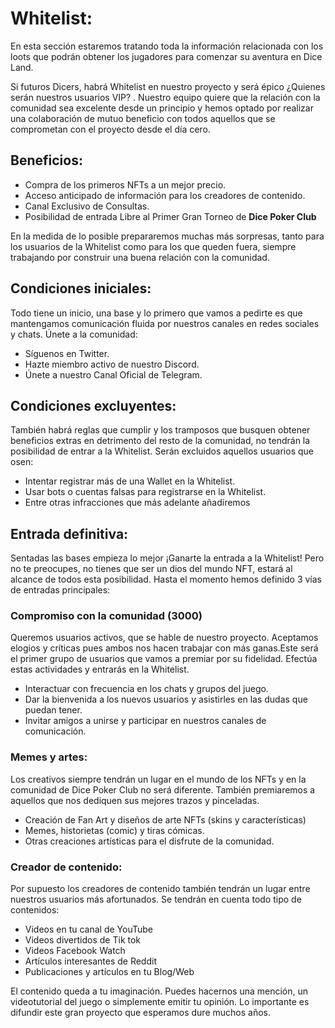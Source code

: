 # Whitelist:

En esta sección estaremos tratando toda la información relacionada con los loots que podrán obtener los jugadores para comenzar su aventura en Dice Land.

Si futuros Dicers, habrá Whitelist en nuestro proyecto y será épico ¿Quienes serán nuestros usuarios VIP? . Nuestro equipo quiere que la relación con la comunidad sea excelente desde un principio y hemos optado por realizar una colaboración de mutuo beneficio con todos aquellos que se comprometan con el proyecto desde el día cero.

## Beneficios:

- Compra de los primeros NFTs a un mejor precio.
- Acceso anticipado de información para los creadores de contenido.
- Canal Exclusivo de Consultas.
- Posibilidad de entrada Libre al Primer Gran Torneo de **Dice Poker Club**

En la medida de lo posible prepararemos muchas más sorpresas, tanto para los usuarios de la Whitelist como para los que queden fuera, siempre trabajando por construir una buena relación con la comunidad. 

## Condiciones iniciales:

Todo tiene un inicio, una base y lo primero que vamos a pedirte es que mantengamos comunicación fluida por nuestros canales en redes sociales y chats. Únete a la comunidad:

- Síguenos en Twitter.
- Hazte miembro activo de nuestro Discord.
- Únete a nuestro Canal Oficial de Telegram.

## Condiciones excluyentes:

También habrá reglas que cumplir y los tramposos que busquen obtener beneficios extras en detrimento del resto de la comunidad, no tendrán la posibilidad de entrar a la Whitelist. Serán excluidos aquellos usuarios que osen:

- Intentar registrar más de una Wallet en la Whitelist.
- Usar bots o cuentas falsas para registrarse en la Whitelist.
- Entre otras infracciones que más adelante añadiremos

## Entrada definitiva:

Sentadas las bases empieza lo mejor ¡Ganarte la entrada a la Whitelist! Pero no te preocupes, no tienes que ser un dios del mundo NFT, estará al alcance de todos esta posibilidad. Hasta el momento hemos definido 3 vías de entradas principales:

### Compromiso con la comunidad (3000)

Queremos usuarios activos, que se hable de nuestro proyecto. Aceptamos elogios y críticas pues ambos nos hacen trabajar con más ganas.Este será el primer grupo de usuarios que vamos a premiar por su fidelidad. Efectúa estas actividades y entrarás en la Whitelist.

- Interactuar con frecuencia en los chats y grupos del juego.
- Dar la bienvenida a los nuevos usuarios y asistirles en las dudas que puedan tener.
- Invitar amigos a unirse y participar en nuestros canales de comunicación.

### Memes y artes:

Los creativos siempre tendrán un lugar en el mundo de los NFTs y en la comunidad de Dice Poker Club no será diferente. También premiaremos a aquellos que nos dediquen sus mejores trazos y pinceladas. 

- Creación de Fan Art y diseños de arte NFTs (skins y características)
- Memes, historietas (comic) y tiras cómicas.
- Otras creaciones artísticas para el disfrute de la comunidad.

### Creador de contenido:

Por supuesto los creadores de contenido también tendrán un lugar entre nuestros usuarios más afortunados. Se tendrán en cuenta todo tipo de contenidos:

- Videos en tu canal de YouTube
- Videos divertidos de Tik tok
- Videos Facebook Watch
- Artículos interesantes de Reddit
- Publicaciones y artículos en tu Blog/Web

El contenido queda a tu imaginación. Puedes hacernos una mención, un videotutorial del juego o simplemente emitir tu opinión. Lo importante es difundir este gran proyecto que esperamos dure muchos años.